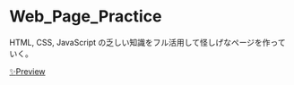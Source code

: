 # Web_Page_Practice

HTML, CSS, JavaScript の乏しい知識をフル活用して怪しげなページを作っていく。

[:sparkles:Preview](https://htmlpreview.github.io/?https://github.com/kyomukyomupurin/Web_Page_Practice/blob/master/index.html)